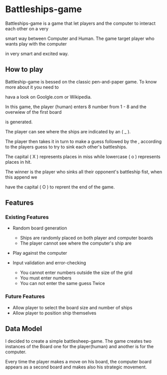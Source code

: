 # Battleships-game

Battleships-game is a game that let  players and the computer to interact each other on a very

smart way between Computer and Human. The game target player who wants  play with the computer
 
in very smart and excited way.


## How to play

Battleship-game is bessed on the classic pen-and-paper game. To know more about it you need to

hava a look on Goolgle.com or Wikipedia.

In this game, the player (human) enters 8 number from 1 - 8 and the overwiew of the first board

is generated.

The player can see where the ships are indicated by an ( _ ).

The player then takes it in turn to make a guess followed by the , according to the players guess to try to sink each other's battleships.

The capital ( X ) represents places in miss while lowercase ( o ) represents places in hit.

The winner is the player who sinks all their opponent's  battleship fist, when this append we
 
have the capital ( O ) to reprent the end of the game.


## Features


### Existing Features
  * Random board generation
    * Ships are randomly placed on both player and computer boards
    * The player cannot see where the computer's ship are 
     
  * Play against the computer 
  
  * Input validation and error-checking
    * You cannot enter numbers outside the size of the grid
    * You must enter numbers
    * You can not enter the same guess Twice

### Future Features

  * Allow player to select the board size and number of ships
  * Allow player to position ship themselves

## Data Model

I decided to create a simple battlesheep-game. The game creates two instances of the Board one for the player(human) and another is for the computer.

Every time the player makes a move on his board, the computer board appears as a second board and makes also his strategic movement.
  